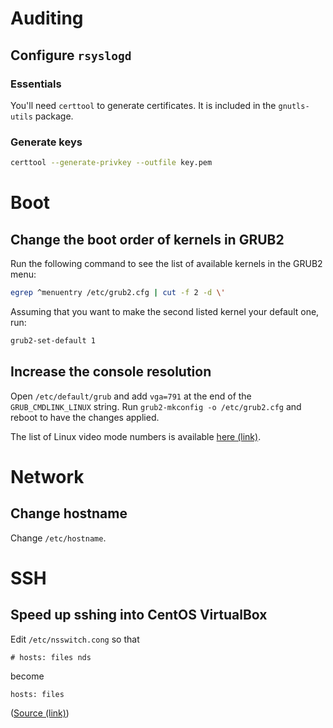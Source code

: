 # Auditing

## Configure `rsyslogd`

### Essentials

You'll need `certtool` to generate certificates.  It is included in the
`gnutls-utils` package.

### Generate keys

```sh
certtool --generate-privkey --outfile key.pem
```

# Boot

## Change the boot order of kernels in GRUB2

Run the following command to see the list of available kernels in the GRUB2
menu:

```sh
egrep ^menuentry /etc/grub2.cfg | cut -f 2 -d \'
```

Assuming that you want to make the second listed kernel your default one, run:

```sh
grub2-set-default 1
```

## Increase the console resolution

Open `/etc/default/grub` and add `vga=791` at the end of the
`GRUB_CMDLINK_LINUX` string.  Run `grub2-mkconfig -o /etc/grub2.cfg` and reboot
to have the changes applied.

The list of Linux video mode numbers is available [here (link)][centos.boot.1].

[centos.boot.1]: https://en.wikipedia.org/wiki/VESA_BIOS_Extensions#Linux_video_mode_numbers

# Network

## Change hostname

Change `/etc/hostname`.

# SSH

## Speed up sshing into CentOS VirtualBox

Edit `/etc/nsswitch.cong` so that

```text
# hosts: files nds
```

become

```text
hosts: files
```

([Source (link)](http://www.linuxquestions.org/questions/linux-newbie-8/why-it%27s-slow-to-ssh-connect-to-a-ubuntu-on-a-virtualbox-vm-4175536728/#post5333757))


